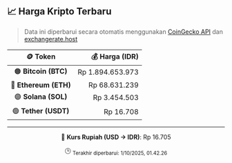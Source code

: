 

<!-- HARGA_KRIPTO -->
## 📈 Harga Kripto Terbaru

> Data ini diperbarui secara otomatis menggunakan [CoinGecko API](https://www.coingecko.com/) dan [exchangerate.host](https://exchangerate.host/)

<div align="center">

| 🪙 Token | 💰 Harga (IDR) |
|:------:|---------------:|
| 🟠 **Bitcoin (BTC)**   | Rp 1.894.653.973 |
| 🔵 **Ethereum (ETH)**  | Rp 68.631.239 |
| 🟣 **Solana (SOL)**    | Rp 3.454.503 |
| 🟢 **Tether (USDT)**   | Rp 16.708 |

---

💱 **Kurs Rupiah (USD → IDR)**: Rp 16.705

🕒 <sub>Terakhir diperbarui: 1/10/2025, 01.42.26</sub>

</div>
<!-- /HARGA_KRIPTO -->